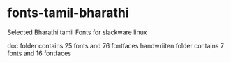 # fonts-tamil-bharathi
Selected Bharathi tamil Fonts for slackware linux


doc folder contains 25 fonts and 76 fontfaces
handwriiten folder contains 7 fonts and 16 fontfaces
